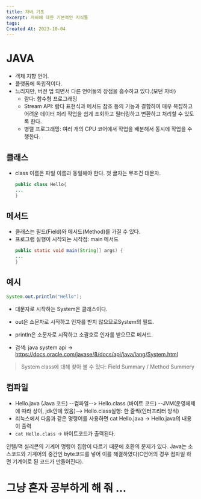 ```yaml
---
title: 자바 기초
excerpt: 자바에 대한 기본적인 지식들
tags: 
Created At: 2023-10-04
---
```

# JAVA

- 객체 지향 언어.
- 플랫폼에 독립적이다.
- 느리지만, 버전 업 되면서 다른 언어들의 장점을 흡수하고 있다.(모던 자바)
    - 람다: 함수형 프로그래밍
    - Stream API: 람다 표현식과 메서드 참조 등의 기능과 결합하여 매우 복잡하고 어려운 데이터 처리 작업을 쉽게 조회하고 필터링하고 변환하고 처리할 수 있도록 한다.
    - 병렬 프로그래밍: 여러 개의 CPU 코어에서 작업을 배분해서 동시에 작업을 수행한다.

 
## 클래스
- class 이름은 파일 이름과 동일해야 한다. 첫 글자는 무조건 대문자.
    ```java
    public class Hello{
    ...
    }
    ```
 
## 메서드
- 클래스는 필드(Field)와 메서드(Method)를 가질 수 있다.
- 프로그램 실행이 시작되는 시작점: main 메서드
    ```java
	public static void main(String[] args) {
	...
    }
    ```

## 예시
```java
System.out.println("Hello");
```
- 대문자로 시작하는 System은 클래스이다.
- out은 소문자로 시작하고 인자를 받지 않으므로System의 필드.
- println은 소문자로 시작하고 소괄호로 인자를 받으므로 메서드.

- 검색: java system api -> https://docs.oracle.com/javase/8/docs/api/java/lang/System.html 

>System class에 대해 찾아 볼 수 있다: Field Summary / Method Summery


## 컴파일

- Hello.java (Java 코드)   --컴파일-->   Hello.class (바이트 코드) --JVM(운영체제에 따라 상이, jdk안에 있음)-->  Hello.class실행: 한 줄씩(인터프리터 방식)
- 리눅스에서 다음과 같은 명령어를 사용하면 cat Hello.java -> Hello.java의 내용이 출력
- `cat Hello.class` -> 바이트코드가 출력된다.

인텔/맥 실리콘의 기계어 명령어 집합이 다르기 때문에 호환의 문제가 있다. Java는 소스코드와 기계어의 중간인 byte코드를 넣어 이를 해결하였다(C언어의 경우 컴파일 하면 기계어로 된 코드가 만들어진다).
# 그냥 혼자 공부하게 해 줘 ...